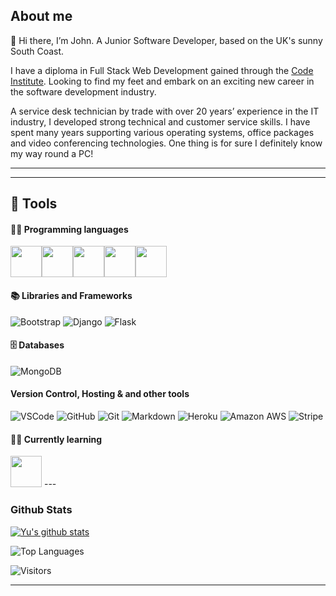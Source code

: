 ## About me

:wave: Hi there, I’m John. A Junior Software Developer, based on the UK's sunny South Coast.

I have a diploma in Full Stack Web Development gained through the [Code Institute](https://www.codeinstitute.net). Looking to find my feet and embark on an exciting new career in the software development industry.

A service desk technician by trade with over 20 years’ experience in the IT industry, I developed strong technical and customer service skills. I have spent many years supporting various operating systems, office packages and video conferencing technologies. One thing is for sure I definitely know my way round a PC!

  ---

 
  ---
  
## 🔧 Tools

#### 👨‍💻 Programming languages
<img height=50 src="https://cdn.jsdelivr.net/gh/devicons/devicon/icons/html5/html5-original.svg" /><img height=50 src="https://cdn.jsdelivr.net/gh/devicons/devicon/icons/css3/css3-original.svg" /><img height=50 src="https://cdn.jsdelivr.net/gh/devicons/devicon/icons/git/git-plain.svg"/><img height=50 src="https://cdn.jsdelivr.net/gh/devicons/devicon/icons/github/github-original.svg"/><img height=50 src="https://cdn.jsdelivr.net/gh/devicons/devicon/icons/canva/canva-original.svg"/>

#### 📚 Libraries and Frameworks
![Bootstrap](https://img.shields.io/badge/Bootstrap-563D7C?style=for-the-badge&logo=bootstrap&logoColor=white)
![Django](https://img.shields.io/badge/Django%20-%23092E20.svg?&style=for-the-badge&logo=Django&logoColor=FFFFFF)
![Flask](https://img.shields.io/badge/Flask%20-%23000000.svg?&style=for-the-badge&logo=Flask&logoColor=FFFFFF)

#### 🗄️ Databases
![MongoDB](https://img.shields.io/badge/MongoDB%20-%233F2E1E.svg?&style=for-the-badge&logo=MongoDB&logoColor=47A248)

#### Version Control, Hosting & and other tools 
![VSCode](https://img.shields.io/badge/VSCode%20-%232B2B30.svg?&style=for-the-badge&logo=Visual%20Studio%20Code&logoColor=007ACC) 
![GitHub](https://img.shields.io/badge/GitHub%20-%23181717.svg?&style=for-the-badge&logo=GitHub&logoColor=FFFFFF)
![Git](https://img.shields.io/badge/Git%20-%23302F2F.svg?&style=for-the-badge&logo=Git&logoColor=F05032) 
![Markdown](https://img.shields.io/badge/markdown-%23000000.svg?&style=for-the-badge&logo=markdown&logoColor=white)
![Heroku](https://img.shields.io/badge/Heroku%20-%23430098.svg?&style=for-the-badge&logo=Heroku&logoColor=FFFFFF) 
![Amazon AWS](https://img.shields.io/badge/Amazon%20AWS%20-%23232F3E.svg?&style=for-the-badge&logo=Amazon%20AWS&logoColor=FF9900) 
![Stripe](https://img.shields.io/badge/Stripe%20-%23646EDE.svg?&style=for-the-badge&logo=Stripe&logoColor=FFFFFF) 

#### :man_student: Currently learning
<img height=50 src="https://cdn.jsdelivr.net/gh/devicons/devicon/icons/react/react-original.svg" />
---

### Github Stats
 

[![Yu's github stats](https://github-readme-stats.vercel.app/api?username=j0hn1975&show_icons=true&theme=highcontrast)](https://github.com/j0hn1975)

![Top Languages](https://github-readme-stats.vercel.app/api/top-langs/?username=j0hn1975)

![Visitors](https://visitor-badge.glitch.me/badge?page_id=j0hn1975.j0hn1975)


---





